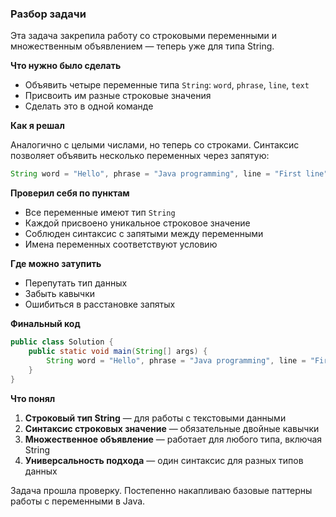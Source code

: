 ### **Разбор задачи**

Эта задача закрепила работу со строковыми переменными и множественным объявлением — теперь уже для типа String.

**Что нужно было сделать**
- Объявить четыре переменные типа `String`: `word`, `phrase`, `line`, `text`
- Присвоить им разные строковые значения
- Сделать это в одной команде

**Как я решал**

Аналогично с целыми числами, но теперь со строками. Синтаксис позволяет объявить несколько переменных через запятую:

```java
String word = "Hello", phrase = "Java programming", line = "First line", text = "Sample text";
```

**Проверил себя по пунктам**
- Все переменные имеют тип `String`
- Каждой присвоено уникальное строковое значение
- Соблюден синтаксис с запятыми между переменными
- Имена переменных соответствуют условию

**Где можно затупить**
- Перепутать тип данных
- Забыть кавычки 
- Ошибиться в расстановке запятых

**Финальный код**
```java
public class Solution {
    public static void main(String[] args) {
        String word = "Hello", phrase = "Java programming", line = "First line", text = "Sample text";
    }
}
```

**Что понял**
1. **Строковый тип String** — для работы с текстовыми данными
2. **Синтаксис строковых значение** — обязательные двойные кавычки
3. **Множественное объявление** — работает для любого типа, включая String
4. **Универсальность подхода** — один синтаксис для разных типов данных

Задача прошла проверку. Постепенно накапливаю базовые паттерны работы с переменными в Java.
